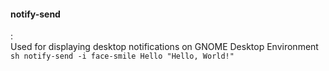 #### notify-send
:   
    Used for displaying desktop notifications on GNOME Desktop Environment
    ```sh
    notify-send -i face-smile Hello "Hello, World!"
    ```


